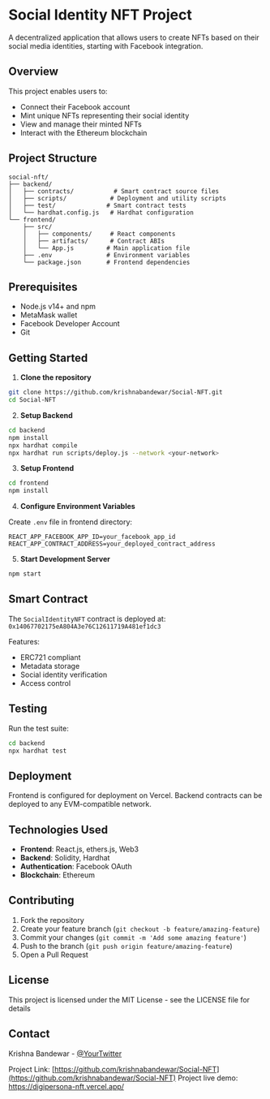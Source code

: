 # Social Identity NFT Project

A decentralized application that allows users to create NFTs based on their social media identities, starting with Facebook integration.

## Overview

This project enables users to:
- Connect their Facebook account
- Mint unique NFTs representing their social identity
- View and manage their minted NFTs
- Interact with the Ethereum blockchain

## Project Structure

```
social-nft/
├── backend/
│   ├── contracts/           # Smart contract source files
│   ├── scripts/            # Deployment and utility scripts
│   ├── test/              # Smart contract tests
│   └── hardhat.config.js   # Hardhat configuration
└── frontend/
    ├── src/
    │   ├── components/     # React components
    │   ├── artifacts/      # Contract ABIs
    │   └── App.js         # Main application file
    ├── .env               # Environment variables
    └── package.json       # Frontend dependencies
```

## Prerequisites

- Node.js v14+ and npm
- MetaMask wallet
- Facebook Developer Account
- Git

## Getting Started

1. **Clone the repository**
```bash
git clone https://github.com/krishnabandewar/Social-NFT.git
cd Social-NFT
```

2. **Setup Backend**
```bash
cd backend
npm install
npx hardhat compile
npx hardhat run scripts/deploy.js --network <your-network>
```

3. **Setup Frontend**
```bash
cd frontend
npm install
```

4. **Configure Environment Variables**

Create `.env` file in frontend directory:
```env
REACT_APP_FACEBOOK_APP_ID=your_facebook_app_id
REACT_APP_CONTRACT_ADDRESS=your_deployed_contract_address
```

5. **Start Development Server**
```bash
npm start
```

## Smart Contract

The `SocialIdentityNFT` contract is deployed at:
`0x14067702175eA804A3e76C12611719A481ef1dc3`

Features:
- ERC721 compliant
- Metadata storage
- Social identity verification
- Access control

## Testing

Run the test suite:

```bash
cd backend
npx hardhat test
```

## Deployment

Frontend is configured for deployment on Vercel. Backend contracts can be deployed to any EVM-compatible network.

## Technologies Used

- **Frontend**: React.js, ethers.js, Web3
- **Backend**: Solidity, Hardhat
- **Authentication**: Facebook OAuth
- **Blockchain**: Ethereum

## Contributing

1. Fork the repository
2. Create your feature branch (`git checkout -b feature/amazing-feature`)
3. Commit your changes (`git commit -m 'Add some amazing feature'`)
4. Push to the branch (`git push origin feature/amazing-feature`)
5. Open a Pull Request

## License

This project is licensed under the MIT License - see the LICENSE file for details

## Contact

Krishna Bandewar - [@YourTwitter](https://twitter.com/yourusername)

Project Link: [https://github.com/krishnabandewar/Social-NFT](https://github.com/krishnabandewar/Social-NFT)
Project live demo: https://digipersona-nft.vercel.app/ 
